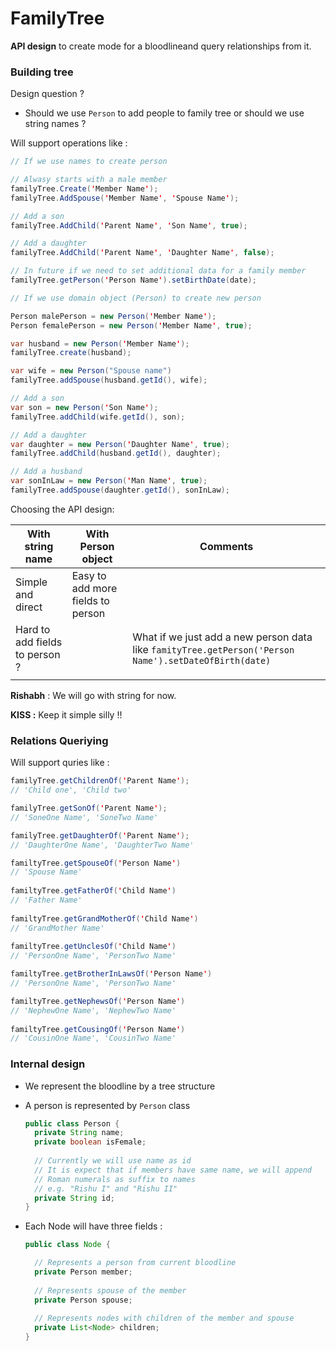 # FamilyTree

**API design** to create mode for a bloodlineand query relationships from it.



### Building tree

Design question ?

- Should we use `Person` to add people to family tree or should we use string names ?



Will support operations like : 

```java
// If we use names to create person 

// Alwasy starts with a male member
familyTree.Create('Member Name');
familyTree.AddSpouse('Member Name', 'Spouse Name');

// Add a son
familyTree.AddChild('Parent Name', 'Son Name', true); 

// Add a daughter 
familyTree.AddChild('Parent Name', 'Daughter Name', false); 

// In future if we need to set additional data for a family member 
familyTree.getPerson('Person Name').setBirthDate(date);
```



```java
// If we use domain object (Person) to create new person

Person malePerson = new Person('Member Name');
Person femalePerson = new Person('Member Name', true);

var husband = new Person('Member Name');
familyTree.create(husband);

var wife = new Person("Spouse name")
familyTree.addSpouse(husband.getId(), wife);

// Add a son
var son = new Person('Son Name');
familyTree.addChild(wife.getId(), son); 

// Add a daughter 
var daughter = new Person('Daughter Name', true);
familyTree.addChild(husband.getId(), daughter); 

// Add a husband 
var sonInLaw = new Person('Man Name', true);
familyTree.addSpouse(daughter.getId(), sonInLaw); 
```



Choosing the API design: 

| With string name               | With Person object                | Comments                                                     |
| ------------------------------ | --------------------------------- | ------------------------------------------------------------ |
| Simple and direct              | Easy to add more fields to person |                                                              |
| Hard to add fields to person ? |                                   | What if we just add a new person data like `famityTree.getPerson('Person Name').setDateOfBirth(date)` |
|                                |                                   |                                                              |

**Rishabh** : We will go with string for now.

**KISS :** Keep it simple silly !!



### Relations Queriying

Will support quries like : 

```java
familyTree.getChildrenOf('Parent Name');
// 'Child one', 'Child two'

familyTree.getSonOf('Parent Name');
// 'SoneOne Name', 'SoneTwo Name'

familyTree.getDaughterOf('Parent Name');
// 'DaughterOne Name', 'DaughterTwo Name'

familtyTree.getSpouseOf('Person Name')
// 'Spouse Name'
  
familtyTree.getFatherOf('Child Name')
// 'Father Name'
  
familtyTree.getGrandMotherOf('Child Name')
// 'GrandMother Name'
  
familtyTree.getUnclesOf('Child Name')
// 'PersonOne Name', 'PersonTwo Name'  

familtyTree.getBrotherInLawsOf('Person Name')
// 'PersonOne Name', 'PersonTwo Name'  

familtyTree.getNephewsOf('Person Name')
// 'NephewOne Name', 'NephewTwo Name'
  
familtyTree.getCousingOf('Person Name')
// 'CousinOne Name', 'CousinTwo Name'
```



### Internal design

- We represent the bloodline by a  tree structure

- A person is represented by `Person` class

  ```java
  public class Person {
  	private String name;
    private boolean isFemale;
    
    // Currently we will use name as id
    // It is expect that if members have same name, we will append
    // Roman numerals as suffix to names 
    // e.g. "Rishu I" and "Rishu II"
    private String id;
  }
  ```

  

- Each Node will have three fields : 

  ```java
  public class Node {
  
    // Represents a person from current bloodline
  	private Person member;
    
    // Represents spouse of the member
    private Person spouse;
    
    // Represents nodes with children of the member and spouse
    private List<Node> children;
  }
  ```

  
